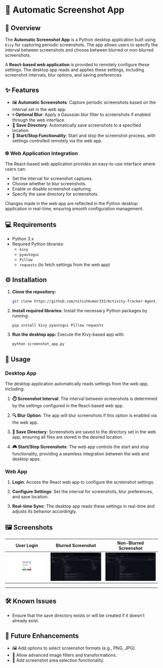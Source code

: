 # 📸 Automatic Screenshot App

## 📝 Overview
The **Automatic Screenshot App** is a Python desktop application built using `Kivy` for capturing periodic screenshots. The app allows users to specify the interval between screenshots and choose between blurred or non-blurred screenshots.

A **React-based web application** is provided to remotely configure these settings. The desktop app reads and applies these settings, including screenshot intervals, blur options, and saving preferences.

## ✨ Features
- 🖼️ **Automatic Screenshots**: Capture periodic screenshots based on the interval set in the web app.
- 🌀 **Optional Blur**: Apply a Gaussian blur filter to screenshots if enabled through the web interface.
- 📂 **Save Directory**: Automatically save screenshots to a specified location.
- 🛑 **Start/Stop Functionality**: Start and stop the screenshot process, with settings controlled remotely via the web app.

### 🌐 Web Application Integration
The React-based web application provides an easy-to-use interface where users can:
- Set the interval for screenshot captures.
- Choose whether to blur screenshots.
- Enable or disable screenshot capturing.
- Specify the save directory for screenshots.

Changes made in the web app are reflected in the Python desktop application in real-time, ensuring smooth configuration management.

## 💻 Requirements
- Python 3.x
- Required Python libraries:
  - `kivy`
  - `pyautogui`
  - `Pillow`
  - `requests` (to fetch settings from the web app)

## ⚙️ Installation
1. **Clone the repository:**
   ```bash
   git clone https://github.com/nitishkumar333/Activity-Tracker-Agent.git
   ```

2. **Install required libraries:**
   Install the necessary Python packages by running:
   ```bash
   pip install kivy pyautogui Pillow requests
   ```

3. **Run the desktop app:**
   Execute the Kivy-based app with:
   ```bash
   python screenshot_app.py
   ```

## 🚀 Usage

### Desktop App
The desktop application automatically reads settings from the web app, including:
1. **⏱️ Screenshot Interval**: The interval between screenshots is determined by the settings configured in the React-based web app.
   
2. **🔍 Blur Option**: The app will blur screenshots if this option is enabled via the web app.

3. **📂 Save Directory**: Screenshots are saved to the directory set in the web app, ensuring all files are stored in the desired location.

4. **🎮 Start/Stop Screenshots**: The web app controls the start and stop functionality, providing a seamless integration between the web and desktop apps.

### Web App
1. **Login**: Access the React web app to configure the screenshot settings.
   
2. **Configure Settings**: Set the interval for screenshots, blur preferences, and save location.

3. **Real-time Sync**: The desktop app reads these settings in real-time and adjusts its behavior accordingly.

## 🖼️ Screenshots
| **User Login**                                   | **Blurred Screenshot**                           | **Non-Blurred Screenshot**                            |
|------------------------------------------------------|---------------------------------------------------------|-------------------------------------------------------|
| ![Configuration Interface](../public/web_configure.png)  | ![Blurred Screenshot](../public/screenshot.png) | ![Non-Blurred Screenshot](../public/screenshotnoblurr.png) |

---

## 🛠️ Known Issues
- Ensure that the save directory exists or will be created if it doesn't already exist.

## 🔮 Future Enhancements
- 🖼️ Add options to select screenshot formats (e.g., PNG, JPG).
- 🎨 Allow advanced image filters and transformations.
- 📐 Add screenshot area selection functionality.






<!-- 

# Getting Started with Create React App

This project was bootstrapped with [Create React App](https://github.com/facebook/create-react-app).

## Available Scripts

In the project directory, you can run:

### `npm start`

Runs the app in the development mode.\
Open [http://localhost:3000](http://localhost:3000) to view it in your browser.

The page will reload when you make changes.\
You may also see any lint errors in the console.

### `npm test`

Launches the test runner in the interactive watch mode.\
See the section about [running tests](https://facebook.github.io/create-react-app/docs/running-tests) for more information.

### `npm run build`

Builds the app for production to the `build` folder.\
It correctly bundles React in production mode and optimizes the build for the best performance.

The build is minified and the filenames include the hashes.\
Your app is ready to be deployed!

See the section about [deployment](https://facebook.github.io/create-react-app/docs/deployment) for more information.

### `npm run eject`

**Note: this is a one-way operation. Once you `eject`, you can't go back!**

If you aren't satisfied with the build tool and configuration choices, you can `eject` at any time. This command will remove the single build dependency from your project.

Instead, it will copy all the configuration files and the transitive dependencies (webpack, Babel, ESLint, etc) right into your project so you have full control over them. All of the commands except `eject` will still work, but they will point to the copied scripts so you can tweak them. At this point you're on your own.

You don't have to ever use `eject`. The curated feature set is suitable for small and middle deployments, and you shouldn't feel obligated to use this feature. However we understand that this tool wouldn't be useful if you couldn't customize it when you are ready for it.

## Learn More

You can learn more in the [Create React App documentation](https://facebook.github.io/create-react-app/docs/getting-started).

To learn React, check out the [React documentation](https://reactjs.org/).

### Code Splitting

This section has moved here: [https://facebook.github.io/create-react-app/docs/code-splitting](https://facebook.github.io/create-react-app/docs/code-splitting)

### Analyzing the Bundle Size

This section has moved here: [https://facebook.github.io/create-react-app/docs/analyzing-the-bundle-size](https://facebook.github.io/create-react-app/docs/analyzing-the-bundle-size)

### Making a Progressive Web App

This section has moved here: [https://facebook.github.io/create-react-app/docs/making-a-progressive-web-app](https://facebook.github.io/create-react-app/docs/making-a-progressive-web-app)

### Advanced Configuration

This section has moved here: [https://facebook.github.io/create-react-app/docs/advanced-configuration](https://facebook.github.io/create-react-app/docs/advanced-configuration)

### Deployment

This section has moved here: [https://facebook.github.io/create-react-app/docs/deployment](https://facebook.github.io/create-react-app/docs/deployment)

### `npm run build` fails to minify

This section has moved here: [https://facebook.github.io/create-react-app/docs/troubleshooting#npm-run-build-fails-to-minify](https://facebook.github.io/create-react-app/docs/troubleshooting#npm-run-build-fails-to-minify) -->
